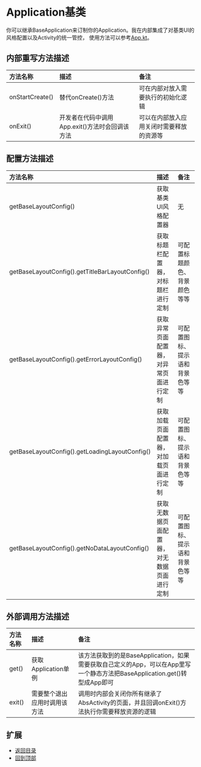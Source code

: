 # Application基类
你可以继承BaseApplication来订制你的Application。我在内部集成了对基类UI的风格配置以及Activity的统一管控，
使用方法可以参考[App.kt](https://github.com/LZ9/AgileDevKt/blob/master/app/src/main/java/com/lodz/android/agiledevkt/App.kt)。

## 内部重写方法描述
方法名称|描述|备注
:---|:---|:---
onStartCreate()|替代onCreate()方法|可在内部对放入需要执行的初始化逻辑
onExit()|开发者在代码中调用App.exit()方法时会回调该方法|可以在内部放入应用关闭时需要释放的资源等

## 配置方法描述
方法名称|描述|备注
:---|:---|:---
getBaseLayoutConfig()|获取基类UI风格配置器|无
getBaseLayoutConfig().getTitleBarLayoutConfig()|获取标题栏配置器，对标题栏进行定制|可配置标题颜色、背景颜色等等
getBaseLayoutConfig().getErrorLayoutConfig()|获取异常页面配置器，对异常页面进行定制|可配置图标、提示语和背景色等等
getBaseLayoutConfig().getLoadingLayoutConfig()|获取加载页面配置器，对加载页面进行定制|可配置图标、提示语和背景色等等
getBaseLayoutConfig().getNoDataLayoutConfig()|获取无数据页面配置器，对无数据页面进行定制|可配置图标、提示语和背景色等等

## 外部调用方法描述
方法名称|描述|备注
:---|:---|:---
get()|获取Application单例|该方法获取到的是BaseApplication，如果需要获取自己定义的App，可以在App里写一个静态方法把BaseApplication.get()转型成App即可
exit()|需要整个退出应用时调用该方法|调用时内部会关闭你所有继承了AbsActivity的页面，并且回调onExit()方法执行你需要释放资源的逻辑

## 扩展
- [返回目录](https://github.com/LZ9/AgileDevKt/blob/master/pandora/document/readme_pandora.md)
- [回到顶部](https://github.com/LZ9/AgileDevKt/blob/master/pandora/document/pandora_application.md#application基类)
